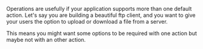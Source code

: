 Operations are usefully if your application supports more than one default action. Let's say you are building 
a beautiful ftp client, and you want to give your users the option to upload or download a file from a server.

This means you might want some options to be required with one action but maybe not with an other action. 



